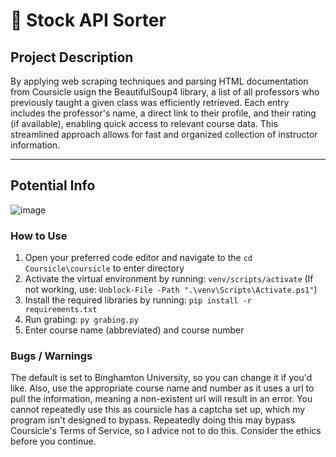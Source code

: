 # 🏫 Stock API Sorter

## Project Description

By applying web scraping techniques and parsing HTML documentation from Coursicle usign the BeautifulSoup4 library, a list of all professors who previously taught a given class was efficiently retrieved. Each entry includes the professor's name, a direct link to their profile, and their rating (if available), enabling quick access to relevant course data. This streamlined approach allows for fast and organized collection of instructor information.
***    

## Potential Info

![image](https://github.com/user-attachments/assets/eeee9b19-54d5-42bc-8e00-976d3a811edc)

### How to Use

1. Open your preferred code editor and navigate to the `cd Coursicle\coursicle` to enter directory
2. Activate the virtual environment by running: `venv/scripts/activate` (If not working, use: `Unblock-File -Path ".\venv\Scripts\Activate.ps1"`)
3. Install the required libraries by running: `pip install -r requirements.txt`
4. Run grabing: `py grabing.py`
5. Enter course name (abbreviated) and course number

### Bugs / Warnings

The default is set to Binghamton University, so you can change it if you'd like. Also, use the appropriate course name and number as it uses a url to pull the information, meaning a non-existent url will result in an error. You cannot repeatedly use this as coursicle has a captcha set up, which my program isn't designed to bypass. Repeatedly doing this may bypass Coursicle's Terms of Service, so I advice not to do this. Consider the ethics before you continue. 
